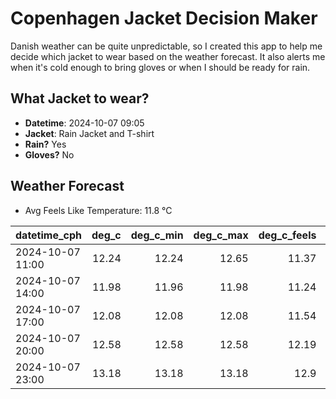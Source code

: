 
# Copenhagen Jacket Decision Maker

Danish weather can be quite unpredictable, so I created this app to help me decide which jacket to wear based on the weather forecast. 
It also alerts me when it's cold enough to bring gloves or when I should be ready for rain.

## What Jacket to wear?

- **Datetime**: 2024-10-07 09:05
- **Jacket**: Rain Jacket and T-shirt
- **Rain?** Yes
- **Gloves?** No

## Weather Forecast
- Avg Feels Like Temperature: 11.8 °C

| datetime_cph     |   deg_c |   deg_c_min |   deg_c_max |   deg_c_feels | weather   | wind   | rain   |
|:-----------------|--------:|------------:|------------:|--------------:|:----------|:-------|:-------|
| 2024-10-07 11:00 |   12.24 |       12.24 |       12.65 |         11.37 | Clouds    | High   | None   |
| 2024-10-07 14:00 |   11.98 |       11.96 |       11.98 |         11.24 | Rain      | High   | Low    |
| 2024-10-07 17:00 |   12.08 |       12.08 |       12.08 |         11.54 | Rain      | Medium | Low    |
| 2024-10-07 20:00 |   12.58 |       12.58 |       12.58 |         12.19 | Rain      | Low    | Low    |
| 2024-10-07 23:00 |   13.18 |       13.18 |       13.18 |         12.9  | Rain      | Low    | Low    |
        
